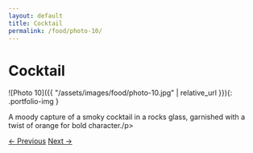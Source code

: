 ```yaml
---
layout: default
title: Cocktail
permalink: /food/photo-10/
---
```


# Cocktail

![Photo 10]({{ "/assets/images/food/photo-10.jpg" | relative_url }}){: .portfolio-img }
<p class="caption">A moody capture of a smoky cocktail in a rocks glass, garnished with a twist of orange for bold character./p>
<div class="nav-links">
  <a href="{{ '/food/photo-9/' | relative_url }}">← Previous</a>
  <a href="{{ '/food/photo-11/' | relative_url }}">Next →</a>
</div>